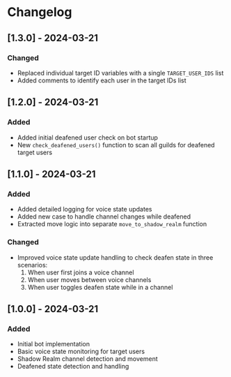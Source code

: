 # Changelog

## [1.3.0] - 2024-03-21
### Changed
- Replaced individual target ID variables with a single `TARGET_USER_IDS` list
- Added comments to identify each user in the target IDs list

## [1.2.0] - 2024-03-21
### Added
- Added initial deafened user check on bot startup
- New `check_deafened_users()` function to scan all guilds for deafened target users

## [1.1.0] - 2024-03-21
### Added
- Added detailed logging for voice state updates
- Added new case to handle channel changes while deafened
- Extracted move logic into separate `move_to_shadow_realm` function

### Changed
- Improved voice state update handling to check deafen state in three scenarios:
  1. When user first joins a voice channel
  2. When user moves between voice channels
  3. When user toggles deafen state while in a channel

## [1.0.0] - 2024-03-21
### Added
- Initial bot implementation
- Basic voice state monitoring for target users
- Shadow Realm channel detection and movement
- Deafened state detection and handling 